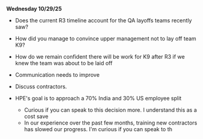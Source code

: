 **Wednesday 10/29/25**
- Does the current R3 timeline account for the QA layoffs teams recently saw?
- How did you manage to convince upper management not to lay off team K9?


- How do we remain confident there will be work for K9 after R3 if we knew the team was about to be laid off
- Communication needs to improve
- Discuss contractors.
- HPE's goal is to approach a 70% India and 30% US employee split
	- Curious if you can speak to this decision more. I understand this as a cost save
	- In our experience over the past few months, training new contractors has slowed our progress. I'm curious if you can speak to th